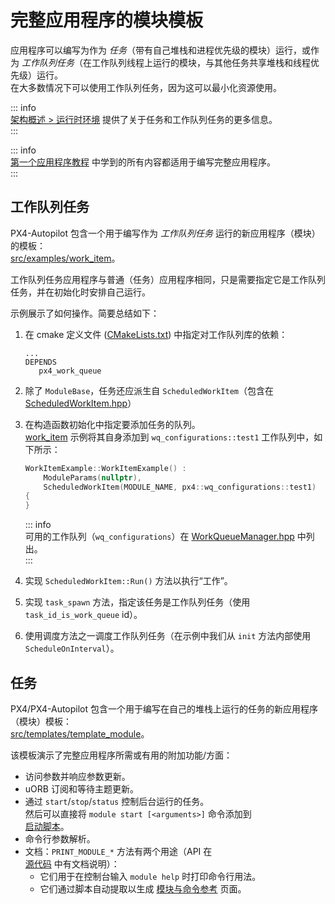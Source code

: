 # 完整应用程序的模块模板

应用程序可以编写为作为 *任务*（带有自己堆栈和进程优先级的模块）运行，或作为 *工作队列任务*（在工作队列线程上运行的模块，与其他任务共享堆栈和线程优先级）运行。  
在大多数情况下可以使用工作队列任务，因为这可以最小化资源使用。

::: info  
[架构概述 > 运行时环境](../concept/architecture.md#runtime-environment) 提供了关于任务和工作队列任务的更多信息。  
:::  

::: info  
[第一个应用程序教程](../modules/hello_sky.md) 中学到的所有内容都适用于编写完整应用程序。  
:::  

## 工作队列任务  

PX4-Autopilot 包含一个用于编写作为 *工作队列任务* 运行的新应用程序（模块）的模板：  
[src/examples/work_item](https://github.com/PX4/PX4-Autopilot/tree/main/src/examples/work_item)。  

工作队列任务应用程序与普通（任务）应用程序相同，只是需要指定它是工作队列任务，并在初始化时安排自己运行。  

示例展示了如何操作。简要总结如下：  
1. 在 cmake 定义文件 ([CMakeLists.txt](https://github.com/PX4/PX4-Autopilot/blob/main/src/examples/work_item/CMakeLists.txt)) 中指定对工作队列库的依赖：  
   ```
   ...
   DEPENDS
      px4_work_queue
   ```
1. 除了 `ModuleBase`，任务还应派生自 `ScheduledWorkItem`（包含在 [ScheduledWorkItem.hpp]( https://github.com/PX4/PX4-Autopilot/blob/main/platforms/common/include/px4_platform_common/px4_work_queue/ScheduledWorkItem.hpp)）  
1. 在构造函数初始化中指定要添加任务的队列。  
   [work_item](https://github.com/PX4/PX4-Autopilot/blob/main/src/examples/work_item/WorkItemExample.cpp#L42) 示例将其自身添加到 `wq_configurations::test1` 工作队列中，如下所示：  
   ```cpp
   WorkItemExample::WorkItemExample() :
	   ModuleParams(nullptr),
	   ScheduledWorkItem(MODULE_NAME, px4::wq_configurations::test1)
   {
   }
   ```

   ::: info  
   可用的工作队列（`wq_configurations`）在 [WorkQueueManager.hpp](https://github.com/PX4/PX4-Autopilot/blob/main/platforms/common/include/px4_platform_common/px4_work_queue/WorkQueueManager.hpp#L49) 中列出。  
   :::

1. 实现 `ScheduledWorkItem::Run()` 方法以执行“工作”。  
1. 实现 `task_spawn` 方法，指定该任务是工作队列任务（使用 `task_id_is_work_queue` id）。  
1. 使用调度方法之一调度工作队列任务（在示例中我们从 `init` 方法内部使用 `ScheduleOnInterval`）。  

## 任务  

PX4/PX4-Autopilot 包含一个用于编写在自己的堆栈上运行的任务的新应用程序（模块）模板：  
[src/templates/template_module](https://github.com/PX4/PX4-Autopilot/tree/main/src/templates/template_module)。  

该模板演示了完整应用程序所需或有用的附加功能/方面：  

- 访问参数并响应参数更新。  
- uORB 订阅和等待主题更新。  
- 通过 `start`/`stop`/`status` 控制后台运行的任务。  
  然后可以直接将 `module start [<arguments>]` 命令添加到  
  [启动脚本](../concept/system_startup.md)。  
- 命令行参数解析。  
- 文档：`PRINT_MODULE_*` 方法有两个用途（API 在  
  [源代码](https://github.com/PX4/PX4-Autopilot/blob/v1.8.0/src/platforms/px4_module.h#L381) 中有文档说明）：  
  - 它们用于在控制台输入 `module help` 时打印命令行用法。  
  - 它们通过脚本自动提取以生成 [模块与命令参考](../modules/modules_main.md) 页面。